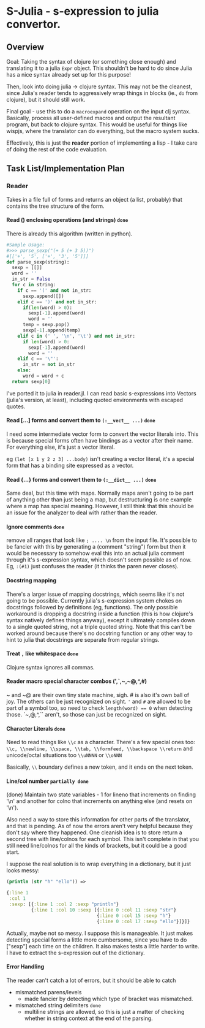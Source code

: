 # S-Julia - s-expression to julia convertor.

## Overview

Goal: Taking the syntax of clojure (or something close enough) and
translating it to a julia `Expr` object. This shouldn't be
hard to do since Julia has a nice syntax already set up for this purpose!

Then, look into doing julia -> clojure syntax. This may not be the cleanest,
since Julia's reader tends to aggressively wrap things in blocks (ie., `do`
from clojure), but it should still work.

Final goal - use this to do a `macroexpand` operation on the input clj syntax.
Basically, process all user-defined macros and output the resultant program,
but back to clojure syntax.
This would be useful for things like wispjs, where the translator can do
everything, but the macro system sucks.

Effectively, this is just the **reader** portion of implementing a lisp - I
take care of doing the rest of the code evaluation.

## Task List/Implementation Plan

### Reader
Takes in a file full of forms and returns an object (a list, probably) that
contains the tree structure of the form.

#### Read () enclosing operations (and strings) `done`

There is already this algorithm (written in python).

```python
#Sample Usage:
#>>> parse_sexp("(+ 5 (+ 3 5))")
#[['+', '5', ['+', '3', '5']]]
def parse_sexp(string):
  sexp = [[]]
  word = ''
  in_str = False
  for c in string:
    if c == '(' and not in_str:
      sexp.append([])
    elif c == ')' and not in_str:
      if(len(word) > 0):
        sexp[-1].append(word)
        word = ''
      temp = sexp.pop()
      sexp[-1].append(temp)
    elif c in (' ', '\n', '\t') and not in_str:
      if len(word) > 0:
        sexp[-1].append(word)
        word = ''
    elif c == '\"':
      in_str = not in_str
    else:
      word = word + c
  return sexp[0]
```

I've ported it to julia in reader.jl.
I can read basic s-expressions into Vectors (julia's version, at least),
including quoted environments with escaped quotes.

#### Read [...] forms and convert them to `(:__vect__ ...)` `done`
I need some intermediate vector form to convert the vector literals into.
This is because special forms often have bindings as a vector after their
name. For everything else, it's just a vector literal.

eg `(let [x 1 y 2 z 3] ...body)` isn't creating a vector literal, it's
a special form that has a binding site expressed as a vector.

#### Read {...} forms and convert them to `(:__dict__ ...)` `done`

Same deal, but this time with maps. Normally maps aren't going to be part of
anything other than just being a map, but destructuring is one example where
a map has special meaning. However, I still think that this should be an issue
for the analyzer to deal with rather than the reader.

#### Ignore comments `done`

remove all ranges that look like `; .... \n` from the input file.
It's possible to be fancier with this by generating a (comment "string")
form but then it would be necessary to somehow eval this into an actual
julia comment through it's s-expression syntax, which doesn't seem possible
as of now. Eg, `:(#1)` just confuses the reader (it thinks the paren never
closes).

#### Docstring mapping

There's a larger issue of mapping docstrings, which seems like it's not
going to be possible. Currently julia's s-expression system chokes on docstrings
followed by definitions (eg, functions).
The only possible workaround is dropping a docstring inside a function (this
is how clojure's syntax natively defines things anyway), except it ultimately
compiles down to a single quoted string, not a triple quoted string. Note that
this can't be worked around because there's no docstring function or any other
way to hint to julia that docstrings are separate from regular strings.

#### Treat `,` like whitespace `done`
Clojure syntax ignores all commas.

#### Reader macro special character combos (',`,~,~@,^,#)

~ and ~@ are their own tiny state machine, sigh. # is also it's own ball of
joy. The others can be just recognized on sight.
`'` and `#` are allowed to be part of a symbol too, so need to check
`length(word) == 0` when detecting those. `~,@,^,\`` aren't, so those can
just be recognized on sight.

#### Character Literals `done`

Need to read things like `\\c` as a character.
There's a few special ones too: `\\c, \\newline, \\space, \\tab, \\formfeed, \\backspace \\return` and unicode/octal situations too `\\uNNNN` or `\\oNNN`

Basically, `\\` boundary defines a new token, and it ends on the next token.

#### Line/col number `partially done`

(done) Maintain two state variables - 1 for lineno that increments on finding '\n' and another for colno that increments on anything else (and resets on '\n').

Also need a way to store this information for other parts of the translator,
and that is pending. As of now the errors aren't very helpful because they
don't say where they happened.
One cleanish idea is to store return a second tree with line/colnos for each
symbol. This isn't complete in that you still need line/colnos for all the
kinds of brackets, but it could be a good start.

I suppose the real solution is to wrap everything in a dictionary, but it just
looks messy:

```clojure
(println (str "h" "ello")) =>

{:line 1
 :col 1
 :sexp: [{:line 1 :col 2 :sexp "println"}
         {:line 1 :col 10 :sexp [{:line 0 :col 11 :sexp "str"}
                                 {:line 0 :col 15 :sexp "h"}
                                 {:line 0 :col 17 :sexp "ello"}]}]}
```

Actually, maybe not so messy. I suppose this is manageable.
It just makes detecting special forms a little more cumbersome, since you
have to do ["sexp"] each time on the children.
It also makes tests a little harder to write. I have to extract the
s-expression out of the dictionary.

#### Error Handling

The reader can't catch a lot of errors, but it should be able to catch

* mismatched parens/levels
  - made fancier by detecting which type of bracket was mismatched.
* mismatched string delimiters `done`
  - multiline strings are allowed, so this is just a matter of checking whether in string context at the end of the parsing.
